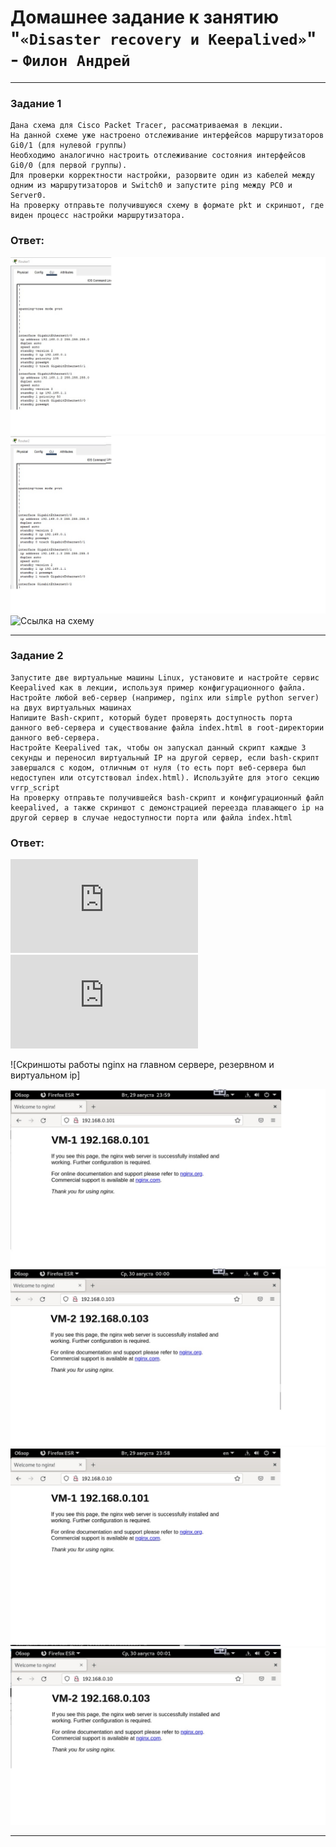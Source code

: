 # Домашнее задание к занятию "`«Disaster recovery и Keepalived»`" - `Филон Андрей`

---

### Задание 1


    Дана схема для Cisco Packet Tracer, рассматриваемая в лекции.
    На данной схеме уже настроено отслеживание интерфейсов маршрутизаторов Gi0/1 (для нулевой группы)
    Необходимо аналогично настроить отслеживание состояния интерфейсов Gi0/0 (для первой группы).
    Для проверки корректности настройки, разорвите один из кабелей между одним из маршрутизаторов и Switch0 и запустите ping между PC0 и Server0.
    На проверку отправьте получившуюся схему в формате pkt и скриншот, где виден процесс настройки маршрутизатора.

### Ответ:  

![Ссылка на скриншот](https://github.com/AndreyFilon/Disaster_recovery/blob/main/1.1.jpg)
![Ссылка на скриншот](https://github.com/AndreyFilon/Disaster_recovery/blob/main/1.2.jpg)
![Ссылка на схему](https://github.com/AndreyFilon/Disaster_recovery/blob/main/task1.pkt)

---

### Задание 2


    Запустите две виртуальные машины Linux, установите и настройте сервис Keepalived как в лекции, используя пример конфигурационного файла.
    Настройте любой веб-сервер (например, nginx или simple python server) на двух виртуальных машинах
    Напишите Bash-скрипт, который будет проверять доступность порта данного веб-сервера и существование файла index.html в root-директории данного веб-сервера.
    Настройте Keepalived так, чтобы он запускал данный скрипт каждые 3 секунды и переносил виртуальный IP на другой сервер, если bash-скрипт завершался с кодом, отличным от нуля (то есть порт веб-сервера был недоступен или отсутствовал index.html). Используйте для этого секцию vrrp_script
    На проверку отправьте получившейся bash-скрипт и конфигурационный файл keepalived, а также скриншот с демонстрацией переезда плавающего ip на другой сервер в случае недоступности порта или файла index.html

### Ответ:

![Ссылка на bash-скрипт](https://github.com/AndreyFilon/Disaster_recovery/blob/main/nginx.sh)
![Ссылка на конфигурационный файл keepalived](https://github.com/AndreyFilon/Disaster_recovery/blob/main/keepalived.conf)

![Скриншоты работы nginx на главном сервере, резервном и виртуальном ip]

![Ссылка на скриншот](https://github.com/AndreyFilon/Disaster_recovery/blob/main/2.%20master%20ip.jpg)
![Ссылка на скриншот](https://github.com/AndreyFilon/Disaster_recovery/blob/main/2.%20backup%20ip.jpg)
![Ссылка на скриншот](https://github.com/AndreyFilon/Disaster_recovery/blob/main/2.%20virt%20ip.jpg)
![Ссылка на скриншот](https://github.com/AndreyFilon/Disaster_recovery/blob/main/2.%20broken%20master%20ip.jpg)

---

